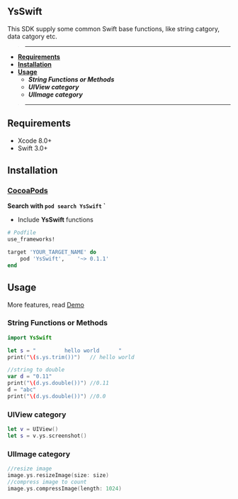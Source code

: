 ## YsSwift

This SDK supply some common Swift base functions, like string catgory, data catgory etc. 
>---
- **[Requirements](#Requirements)**
- **[Installation](#Installation)**
- **[Usage](#Usage)**
    - ***String Functions or Methods***
    - ***UIView category***
    - ***UIImage category***
>--- 

## Requirements

* Xcode 8.0+
* Swift 3.0+

## Installation

### [CocoaPods](https://guides.cocoapods.org/using/using-cocoapods.html)

**Search with `pod search YsSwift` `**

* Include **YsSwift** functions
```ruby
# Podfile
use_frameworks!

target 'YOUR_TARGET_NAME' do
    pod 'YsSwift',    '~> 0.1.1'
end
```

## Usage

More features, read [Demo](Demo)
### String Functions or Methods

```swift
import YsSwift

let s = "         hello world      "
print("\(s.ys.trim())")   // hello world

//string to double
var d = "0.11"
print("\(d.ys.double())") //0.11
d = "abc"
print("\(d.ys.double())") //0.0
```
### UIView category
```swift
let v = UIView()
let s = v.ys.screenshot()
```
### UIImage category
```swift
//resize image
image.ys.resizeImage(size: size)
//compress image to count
image.ys.compressImage(length: 1024)

```
[Demo]: https://github.com/gb-6k-house/YsSwift/tree/master/Demo

